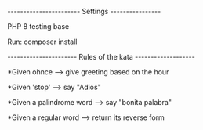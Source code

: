 
----------------------- Settings ----------------

PHP 8 testing base

Run: composer install

---------------------- Rules of the kata -------------------

*Given ohnce --> give greeting based on the hour

*Given 'stop' --> say "Adios"

*Given a palindrome word --> say "bonita palabra"

*Given a regular word --> return its reverse form